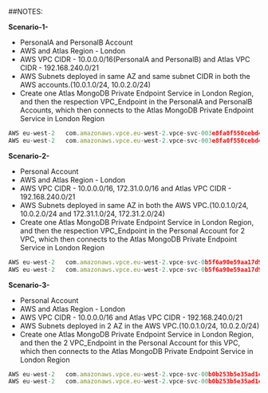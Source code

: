 ##NOTES:

**Scenario-1-**

- PersonalA and PersonalB Account
- AWS and Atlas Region - London
- AWS VPC CIDR - 10.0.0.0/16(PersonalA and PersonalB) and Atlas VPC CIDR - 192.168.240.0/21
- AWS Subnets deployed in same AZ and same subnet CIDR in both the AWS accounts.(10.0.1.0/24, 10.0.2.0/24)
- Create one Atlas MongoDB Private Endpoint Service in London Region, and then the respection VPC_Endpoint in the PersonalA and PersonalB Accounts, which then connects to the Atlas MongoDB Private Endpoint Service in London Region

```js
AWS	eu-west-2	com.amazonaws.vpce.eu-west-2.vpce-svc-003e8fa0f550cebd4	Available vpce-0c3cf361495e7a4c7	 Available
AWS	eu-west-2	com.amazonaws.vpce.eu-west-2.vpce-svc-003e8fa0f550cebd4	Available vpce-01f7ff45e0c5d0dd8	 Available

```

**Scenario-2-**

- Personal Account
- AWS and Atlas Region - London
- AWS VPC CIDR - 10.0.0.0/16, 172.31.0.0/16 and Atlas VPC CIDR - 192.168.240.0/21
- AWS Subnets deployed in same AZ in both the AWS VPC.(10.0.1.0/24, 10.0.2.0/24 and 172.31.1.0/24, 172.31.2.0/24)
- Create one Atlas MongoDB Private Endpoint Service in London Region, and then the respection VPC_Endpoint in the Personal Account for 2 VPC, which then connects to the Atlas MongoDB Private Endpoint Service in London Region

```js
AWS	eu-west-2	com.amazonaws.vpce.eu-west-2.vpce-svc-0b5f6a90e59aa17d9	Available vpce-0a4aa20a9b6ee210b	 Available
AWS	eu-west-2	com.amazonaws.vpce.eu-west-2.vpce-svc-0b5f6a90e59aa17d9	Available vpce-0e1d46e9c0aebea0b	 Available

```

**Scenario-3-**

- Personal Account
- AWS and Atlas Region - London
- AWS VPC CIDR - 10.0.0.0/16 and Atlas VPC CIDR - 192.168.240.0/21
- AWS Subnets deployed in 2 AZ in the AWS VPC.(10.0.1.0/24, 10.0.2.0/24)
- Create one Atlas MongoDB Private Endpoint Service in London Region, and then the 2 VPC_Endpoint in the Personal Account for this VPC, which then connects to the Atlas MongoDB Private Endpoint Service in London Region

```js
AWS	eu-west-2	com.amazonaws.vpce.eu-west-2.vpce-svc-00b0b253b5e35ad1c	Available vpce-0f742d87ab30f7098	 Available
AWS	eu-west-2	com.amazonaws.vpce.eu-west-2.vpce-svc-00b0b253b5e35ad1c	Available vpce-0ac5b67949fd38d9f	 Available

```